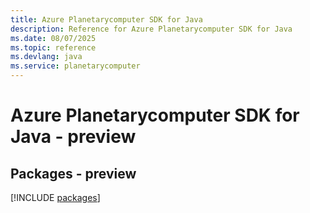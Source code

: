 ```yaml
---
title: Azure Planetarycomputer SDK for Java
description: Reference for Azure Planetarycomputer SDK for Java
ms.date: 08/07/2025
ms.topic: reference
ms.devlang: java
ms.service: planetarycomputer
---
```

# Azure Planetarycomputer SDK for Java - preview
## Packages - preview
[!INCLUDE [packages](planetarycomputer-index.md)]